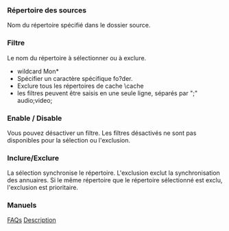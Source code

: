 ### Répertoire des sources

Nom du répertoire spécifié dans le dossier source.

### Filtre
Le nom du répertoire à sélectionner ou à exclure.

- wildcard
Mon*
- Spécifier un caractère spécifique
fo?der.
- Exclure tous les répertoires de cache
\cache
- les filtres peuvent être saisis en une seule ligne, séparés par ";"
audio;video;

### Enable / Disable

Vous pouvez désactiver un filtre. Les filtres désactivés ne sont pas disponibles pour la sélection ou l'exclusion.

### Inclure/Exclure

La sélection synchronise le répertoire. L'exclusion exclut la synchronisation des annuaires. Si le même répertoire que le répertoire sélectionné est exclu, l'exclusion est prioritaire.

### Manuels
[FAQs](https://sentaroh.github.io/Documents/SMBSync3/SMBSync3_FAQ_EN.htm)
[Description](https://sentaroh.github.io/Documents/SMBSync3/SMBSync3_Desc_EN.htm)
